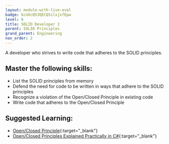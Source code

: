 ```yaml
---
layout: module-with-live-eval
badge: kcUXcQ53QECQSilxjxfEpw
level: 6
title: SOLID Developer 2
parent: SOLID Principles
grand_parent: Engineering
nav_order: 2
---
```

A developer who strives to write code that adheres to the SOLID principles.

## Master the following skills:

- List the SOLID principles from memory
- Defend the need for code to be written in ways that adhere to the SOLID principles
- Recognize a violation of the Open/Closed Principle in existing code
- Write code that adheres to the Open/Closed Principle

## Suggested Learning:

- [Open/Closed Principle](https://www.youtube.com/watch?v=-ptMtJAdj40&list=PLZlA0Gpn_vH9kocFX7R7BAe_CvvOCO_p9&index=2){:target="\_blank"}
- [Open/Closed Principles Explained Practically in C#](https://www.youtube.com/watch?v=VFlk43QGEgc&feature=youtu.be){:target="\_blank"}

